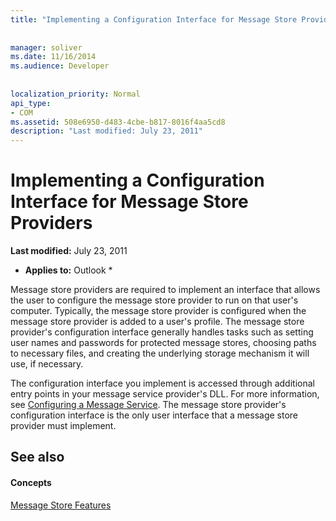 ```yaml
---
title: "Implementing a Configuration Interface for Message Store Providers"
 
 
manager: soliver
ms.date: 11/16/2014
ms.audience: Developer
 
 
localization_priority: Normal
api_type:
- COM
ms.assetid: 508e6950-d483-4cbe-b817-8016f4aa5cd8
description: "Last modified: July 23, 2011"
---
```


# Implementing a Configuration Interface for Message Store Providers

 **Last modified:** July 23, 2011 
  
 * **Applies to:** Outlook * 
  
Message store providers are required to implement an interface that allows the user to configure the message store provider to run on that user's computer. Typically, the message store provider is configured when the message store provider is added to a user's profile. The message store provider's configuration interface generally handles tasks such as setting user names and passwords for protected message stores, choosing paths to necessary files, and creating the underlying storage mechanism it will use, if necessary.
  
The configuration interface you implement is accessed through additional entry points in your message service provider's DLL. For more information, see [Configuring a Message Service](configuring-a-message-service.md). The message store provider's configuration interface is the only user interface that a message store provider must implement.
  
## See also

#### Concepts

[Message Store Features](message-store-features.md)

